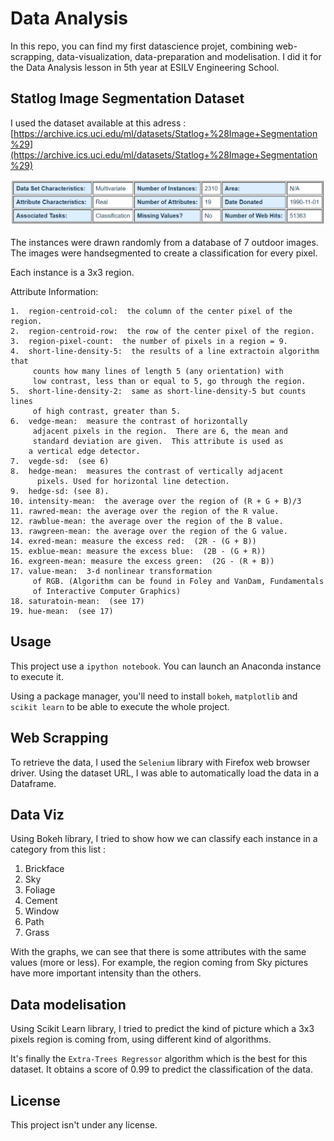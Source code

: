 # Data Analysis

In this repo, you can find my first datascience projet, combining web-scrapping, data-visualization, data-preparation and modelisation. I did it for the Data Analysis lesson in 5th year at ESILV Engineering School.

## Statlog Image Segmentation Dataset

I used the dataset available at this adress :
[https://archive.ics.uci.edu/ml/datasets/Statlog+%28Image+Segmentation%29](https://archive.ics.uci.edu/ml/datasets/Statlog+%28Image+Segmentation%29)

![Dataset characteristics](dataset_charac.png "Dataset characteristics")

The instances were drawn randomly from a database of 7 outdoor 
images.  The images were handsegmented to create a classification
for every pixel.  

Each instance is a 3x3 region.

Attribute Information:

    1.  region-centroid-col:  the column of the center pixel of the region.
    2.  region-centroid-row:  the row of the center pixel of the region.
    3.  region-pixel-count:  the number of pixels in a region = 9.
    4.  short-line-density-5:  the results of a line extractoin algorithm that 
         counts how many lines of length 5 (any orientation) with
         low contrast, less than or equal to 5, go through the region.
    5.  short-line-density-2:  same as short-line-density-5 but counts lines
         of high contrast, greater than 5.
    6.  vedge-mean:  measure the contrast of horizontally
         adjacent pixels in the region.  There are 6, the mean and 
         standard deviation are given.  This attribute is used as
        a vertical edge detector.
    7.  vegde-sd:  (see 6)
    8.  hedge-mean:  measures the contrast of vertically adjacent
          pixels. Used for horizontal line detection. 
    9.  hedge-sd: (see 8).
    10. intensity-mean:  the average over the region of (R + G + B)/3
    11. rawred-mean: the average over the region of the R value.
    12. rawblue-mean: the average over the region of the B value.
    13. rawgreen-mean: the average over the region of the G value.
    14. exred-mean: measure the excess red:  (2R - (G + B))
    15. exblue-mean: measure the excess blue:  (2B - (G + R))
    16. exgreen-mean: measure the excess green:  (2G - (R + B))
    17. value-mean:  3-d nonlinear transformation
         of RGB. (Algorithm can be found in Foley and VanDam, Fundamentals
         of Interactive Computer Graphics)
    18. saturatoin-mean:  (see 17)
    19. hue-mean:  (see 17)


## Usage

This project use a `ipython notebook`. You can launch an Anaconda instance to execute it. 

Using a package manager, you'll need to install `bokeh`, `matplotlib` and `scikit learn` to be able to execute the whole project.


## Web Scrapping

To retrieve the data, I used the `Selenium` library with Firefox web browser driver. Using the dataset URL, I was able to automatically load the data in a Dataframe.

## Data Viz

Using Bokeh library, I tried to show how we can classify each instance in a category from this list :
1. Brickface
2. Sky
3. Foliage
4. Cement
5. Window
6. Path
7. Grass

With the graphs, we can see that there is some attributes with the same values (more or less). For example, the region coming from Sky pictures have more important intensity than the others.

## Data modelisation

Using Scikit Learn library, I tried to predict the kind of picture which a 3x3 pixels region is coming from, using different kind of algorithms. 

It's finally the `Extra-Trees Regressor` algorithm which is the best for this dataset. It obtains a score of 0.99 to predict the classification of the data.

## License
This project isn't under any license. 